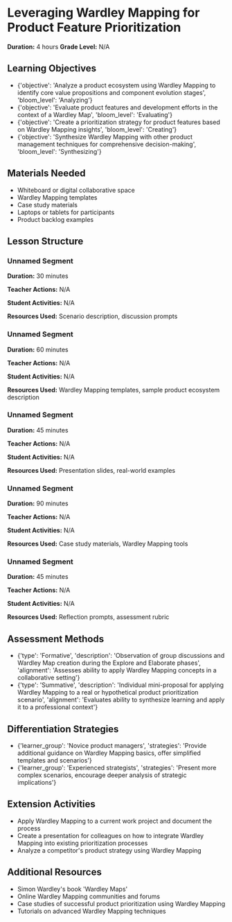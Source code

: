 # Leveraging Wardley Mapping for Product Feature Prioritization

**Duration:** 4 hours
**Grade Level:** N/A

## Learning Objectives
- {'objective': 'Analyze a product ecosystem using Wardley Mapping to identify core value propositions and component evolution stages', 'bloom_level': 'Analyzing'}
- {'objective': 'Evaluate product features and development efforts in the context of a Wardley Map', 'bloom_level': 'Evaluating'}
- {'objective': 'Create a prioritization strategy for product features based on Wardley Mapping insights', 'bloom_level': 'Creating'}
- {'objective': 'Synthesize Wardley Mapping with other product management techniques for comprehensive decision-making', 'bloom_level': 'Synthesizing'}

## Materials Needed
- Whiteboard or digital collaborative space
- Wardley Mapping templates
- Case study materials
- Laptops or tablets for participants
- Product backlog examples

## Lesson Structure
### Unnamed Segment
**Duration:** 30 minutes

**Teacher Actions:** N/A

**Student Activities:** N/A

**Resources Used:** Scenario description, discussion prompts

### Unnamed Segment
**Duration:** 60 minutes

**Teacher Actions:** N/A

**Student Activities:** N/A

**Resources Used:** Wardley Mapping templates, sample product ecosystem description

### Unnamed Segment
**Duration:** 45 minutes

**Teacher Actions:** N/A

**Student Activities:** N/A

**Resources Used:** Presentation slides, real-world examples

### Unnamed Segment
**Duration:** 90 minutes

**Teacher Actions:** N/A

**Student Activities:** N/A

**Resources Used:** Case study materials, Wardley Mapping tools

### Unnamed Segment
**Duration:** 45 minutes

**Teacher Actions:** N/A

**Student Activities:** N/A

**Resources Used:** Reflection prompts, assessment rubric

## Assessment Methods
- {'type': 'Formative', 'description': 'Observation of group discussions and Wardley Map creation during the Explore and Elaborate phases', 'alignment': 'Assesses ability to apply Wardley Mapping concepts in a collaborative setting'}
- {'type': 'Summative', 'description': 'Individual mini-proposal for applying Wardley Mapping to a real or hypothetical product prioritization scenario', 'alignment': 'Evaluates ability to synthesize learning and apply it to a professional context'}

## Differentiation Strategies
- {'learner_group': 'Novice product managers', 'strategies': 'Provide additional guidance on Wardley Mapping basics, offer simplified templates and scenarios'}
- {'learner_group': 'Experienced strategists', 'strategies': 'Present more complex scenarios, encourage deeper analysis of strategic implications'}

## Extension Activities
- Apply Wardley Mapping to a current work project and document the process
- Create a presentation for colleagues on how to integrate Wardley Mapping into existing prioritization processes
- Analyze a competitor's product strategy using Wardley Mapping

## Additional Resources
- Simon Wardley's book 'Wardley Maps'
- Online Wardley Mapping communities and forums
- Case studies of successful product prioritization using Wardley Mapping
- Tutorials on advanced Wardley Mapping techniques
